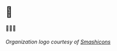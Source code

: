 # 🤷


🫧🫧🫧


###### Organization logo courtesy of <a href="https://www.freepik.com/search?format=search&last_filter=type&last_value=icon&query=hairnet+logo&type=icon">Smashicons</a></small></small>
<!--

**Here are some ideas to get you started:**

🙋‍♀️ A short introduction - what is your organization all about?
🌈 Contribution guidelines - how can the community get involved?
👩‍💻 Useful resources - where can the community find your docs? Is there anything else the community should know?
🍿 Fun facts - what does your team eat for breakfast?
🧙 Remember, you can do mighty things with the power of [Markdown](https://docs.github.com/github/writing-on-github/getting-started-with-writing-and-formatting-on-github/basic-writing-and-formatting-syntax)
-->
